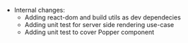 - Internal changes:
	- Adding react-dom and build utils as dev dependecies
	- Adding unit test for server side rendering use-case
	- Adding unit test to cover Popper component